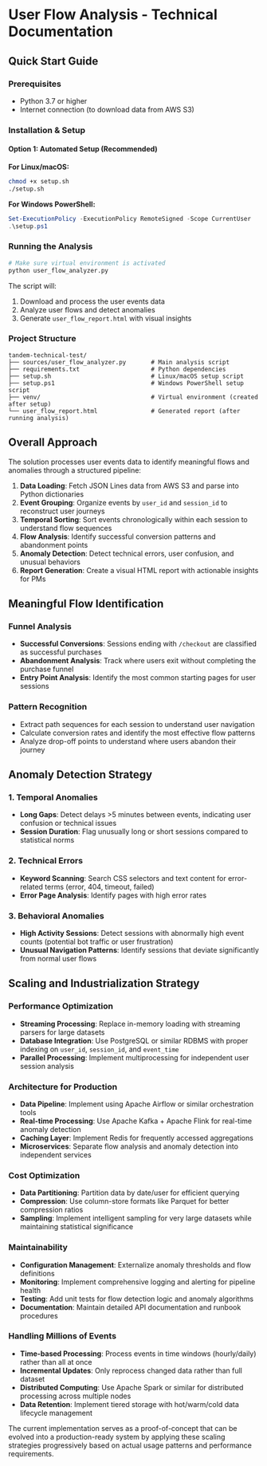 # User Flow Analysis - Technical Documentation

## Quick Start Guide

### Prerequisites
- Python 3.7 or higher
- Internet connection (to download data from AWS S3)

### Installation & Setup

#### Option 1: Automated Setup (Recommended)

**For Linux/macOS:**
```bash
chmod +x setup.sh
./setup.sh
```

**For Windows PowerShell:**
```powershell
Set-ExecutionPolicy -ExecutionPolicy RemoteSigned -Scope CurrentUser
.\setup.ps1
```

### Running the Analysis
```bash
# Make sure virtual environment is activated
python user_flow_analyzer.py
```

The script will:
1. Download and process the user events data
2. Analyze user flows and detect anomalies
3. Generate `user_flow_report.html` with visual insights

### Project Structure
```
tandem-technical-test/
├── sources/user_flow_analyzer.py       # Main analysis script
├── requirements.txt                    # Python dependencies
├── setup.sh                            # Linux/macOS setup script
├── setup.ps1                           # Windows PowerShell setup script
├── venv/                               # Virtual environment (created after setup)
└── user_flow_report.html               # Generated report (after running analysis)
```

## Overall Approach

The solution processes user events data to identify meaningful flows and anomalies through a structured pipeline:

1. **Data Loading**: Fetch JSON Lines data from AWS S3 and parse into Python dictionaries
2. **Event Grouping**: Organize events by `user_id` and `session_id` to reconstruct user journeys
3. **Temporal Sorting**: Sort events chronologically within each session to understand flow sequences
4. **Flow Analysis**: Identify successful conversion patterns and abandonment points
5. **Anomaly Detection**: Detect technical errors, user confusion, and unusual behaviors
6. **Report Generation**: Create a visual HTML report with actionable insights for PMs

## Meaningful Flow Identification

### Funnel Analysis
- **Successful Conversions**: Sessions ending with `/checkout` are classified as successful purchases
- **Abandonment Analysis**: Track where users exit without completing the purchase funnel
- **Entry Point Analysis**: Identify the most common starting pages for user sessions

### Pattern Recognition
- Extract path sequences for each session to understand user navigation
- Calculate conversion rates and identify the most effective flow patterns
- Analyze drop-off points to understand where users abandon their journey

## Anomaly Detection Strategy

### 1. Temporal Anomalies
- **Long Gaps**: Detect delays >5 minutes between events, indicating user confusion or technical issues
- **Session Duration**: Flag unusually long or short sessions compared to statistical norms

### 2. Technical Errors
- **Keyword Scanning**: Search CSS selectors and text content for error-related terms (error, 404, timeout, failed)
- **Error Page Analysis**: Identify pages with high error rates

### 3. Behavioral Anomalies
- **High Activity Sessions**: Detect sessions with abnormally high event counts (potential bot traffic or user frustration)
- **Unusual Navigation Patterns**: Identify sessions that deviate significantly from normal user flows

## Scaling and Industrialization Strategy

### Performance Optimization
- **Streaming Processing**: Replace in-memory loading with streaming parsers for large datasets
- **Database Integration**: Use PostgreSQL or similar RDBMS with proper indexing on `user_id`, `session_id`, and `event_time`
- **Parallel Processing**: Implement multiprocessing for independent user session analysis

### Architecture for Production
- **Data Pipeline**: Implement using Apache Airflow or similar orchestration tools
- **Real-time Processing**: Use Apache Kafka + Apache Flink for real-time anomaly detection
- **Caching Layer**: Implement Redis for frequently accessed aggregations
- **Microservices**: Separate flow analysis and anomaly detection into independent services

### Cost Optimization
- **Data Partitioning**: Partition data by date/user for efficient querying
- **Compression**: Use column-store formats like Parquet for better compression ratios
- **Sampling**: Implement intelligent sampling for very large datasets while maintaining statistical significance

### Maintainability
- **Configuration Management**: Externalize anomaly thresholds and flow definitions
- **Monitoring**: Implement comprehensive logging and alerting for pipeline health
- **Testing**: Add unit tests for flow detection logic and anomaly algorithms
- **Documentation**: Maintain detailed API documentation and runbook procedures

### Handling Millions of Events
- **Time-based Processing**: Process events in time windows (hourly/daily) rather than all at once
- **Incremental Updates**: Only reprocess changed data rather than full dataset
- **Distributed Computing**: Use Apache Spark or similar for distributed processing across multiple nodes
- **Data Retention**: Implement tiered storage with hot/warm/cold data lifecycle management

The current implementation serves as a proof-of-concept that can be evolved into a production-ready system by applying these scaling strategies progressively based on actual usage patterns and performance requirements.
